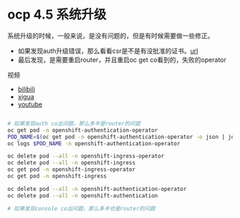 # ocp 4.5 系统升级

系统升级的时候，一般来说，是没有问题的，但是有时候需要做一些修正。
- 如果发现auth升级错误，那么看看csr是不是有没批准的证书。[url](https://github.com/openshift/cluster-authentication-operator/issues/178)
- 最后发现，是需要重启router，并且重启oc get co看到的，失败的operator

视频
- [bilibili](https://www.bilibili.com/video/BV19k4y1m7po/)
- [xigua](https://www.ixigua.com/6858825471807717902)
- [youtube](https://youtu.be/5ogVL7LMX0g)

```bash

# 如果发现auth co出问题，那么多半是router的问题
oc get pod -n openshift-authentication-operator
POD_NAME=$(oc get pod -n openshift-authentication-operator -o json | jq -r .items[0].metadata.name)
oc logs $POD_NAME -n openshift-authentication-operator 

oc delete pod --all -n openshift-ingress-operator
oc delete pod --all -n openshift-ingress
oc get pod -n openshift-ingress-operator
oc get pod -n openshift-ingress

oc delete pod --all -n openshift-authentication-operator
oc delete pod --all -n openshift-authentication

# 如果发现console co出问题，那么多半也是router的问题


```